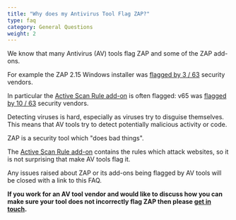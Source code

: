 ```yaml
---
title: "Why does my Antivirus Tool Flag ZAP?"
type: faq
category: General Questions
weight: 2
---
```


We know that many Antivirus (AV) tools flag ZAP and some of the ZAP add-ons.

For example the ZAP 2.15 Windows installer was 
[flagged by 3 / 63](https://www.virustotal.com/gui/file/28b348dd65116ddabbbbd98b7f84864a0bb0f98d656266f2f08bfd010ae51c57)
security vendors.

In particular the [Active Scan Rule add-on](/docs/desktop/addons/active-scan-rules/) is often flagged: v65 was 
[flagged by 10 / 63](https://www.virustotal.com/gui/file/84b91ad0dc613838ab57b5f78fb091d63026cef77c2bf223ea68e97fa05b4181)
security vendors.

Detecting viruses is hard, especially as viruses try to disguise themselves.
This means that AV tools try to detect potentially malicious activity or code.

ZAP is a security tool which "does bad things".

The [Active Scan Rule add-on](/docs/desktop/addons/active-scan-rules/) contains the rules which attack websites, 
so it is not surprising that make AV tools flag it.

Any issues raised about ZAP or its add-ons being flagged by AV tools will be closed with a link to this FAQ.

__If you work for an AV tool vendor and would like to discuss how you can make sure your tool does not incorrectly flag ZAP then please
[get in touch](mailto:support@zaproxy.com).__
